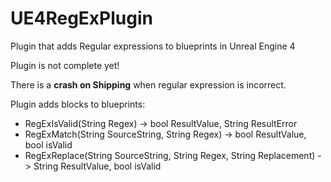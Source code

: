 # UE4RegExPlugin
Plugin that adds Regular expressions to blueprints in Unreal Engine 4

Plugin is not complete yet!

There is a **crash on Shipping** when regular expression is incorrect.

Plugin adds blocks to blueprints:
* RegExIsValid(String Regex) -> bool ResultValue, String ResultError
* RegExMatch(String SourceString, String Regex) -> bool ResultValue, bool isValid
* RegExReplace(String SourceString, String Regex, String Replacement) -> String ResultValue, bool isValid
